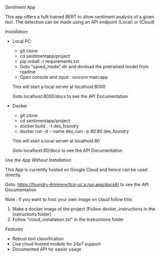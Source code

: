 *Sentiment App*

This app offers a fullt trained BERT to allow sentiment analysis of a given text.
The detection can be made using an API endpoint (Local) or (Cloud)

*Installation*

* Local PC:

    * git clone 
    * cd sentimentapp/project
    * pip install -r requirements.txt
    * Goto "saved_mode" dir and donload the pretrained model from readme
    * Open console and input : uvicorn main:app

    This will start a local server at localhost:8000

    Goto localhost:8000/docs to see the API Documentation

* Docker

    * git clone 
    * cd sentimentapp/project
    * docker build . -t dev_foundry 
    * docker run -d --name dev_curr -p 80:80 dev_foundry

    This will start a local server at localhost:80

    Goto localhost:80/docs to see the API Documentation  


*Use the App Without Installation*

This App is currently hosted on Google Cloud and hence can be used directly.

Goto: https://foundry-6nmnvycfcq-uc.a.run.app/docs#/ to see the API Documentation  

Note : If you want to host your own image on cloud follow this:
1. Make a docker image of the project (Follow docker_instructions in the Instructions folder)
2. Follow  "cloud_installation.txt" in the Instructions folder


*Features*

* Robust text classification
* Live cloud hosted module for 24x7 support
* Documented API for easier usage


